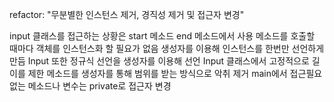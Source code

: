refactor: "무분별한 인스턴스 제거, 경직성 제거 및 접근자 변경"

input 클래스를 접근하는 상황은 start 메소드 end 메소드에서 사용
메소드를 호출할 때마다 객체를 인스턴스화 할 필요가 없음
생성자를 이용해 인스턴스를 한번만 선언하게 만듬
Input 또한 정규식 선언을 생성자를 이용해 선언
Input 클래스에서 고정적으로 길이를 제한 메소드를 생성자를 통해
범위를 받는 방식으로 악취 제거
main에서 접근필요 없는 메소드나 변수는 private로 접근자 변경